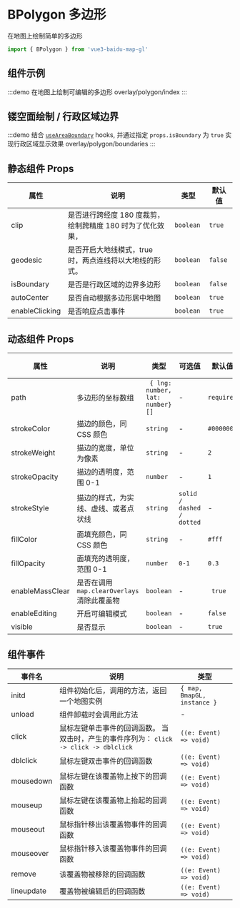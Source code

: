 # BPolygon 多边形

在地图上绘制简单的多边形

```ts
import { BPolygon } from 'vue3-baidu-map-gl'
```

## 组件示例

:::demo 在地图上绘制可编辑的多边形
overlay/polygon/index
:::

## 镂空面绘制 / 行政区域边界

:::demo 结合 [`useAreaBoundary`](../hooks/useAreaBoundary) hooks, 并通过指定 `props.isBoundary` 为 `true` 实现行政区域显示效果
overlay/polygon/boundaries
:::

## 静态组件 Props

| 属性           | 说明                                                       | 类型       | 默认值   |
| -------------- | ---------------------------------------------------------- | ---------- | -------- |
| clip           | 是否进行跨经度 180 度裁剪，绘制跨精度 180 时为了优化效果， | `boolean ` | `true `  |
| geodesic       | 是否开启大地线模式，true 时，两点连线将以大地线的形式。    | `boolean ` | `false ` |
| isBoundary     | 是否是行政区域的边界多边形                                 | `boolean ` | `false ` |
| autoCenter     | 是否自动根据多边形居中地图                                 | `boolean ` | `true`   |
| enableClicking | 是否响应点击事件                                           | `boolean ` | `true `  |

## 动态组件 Props

| 属性            | 说明                                        | 类型                             | 可选值                    | 默认值     | 版本                               |
| --------------- | ------------------------------------------- | -------------------------------- | ------------------------- | ---------- | ---------------------------------- |
| path            | 多边形的坐标数组                            | ` { lng: number, lat: number}[]` | -                         | `required` | -                                  |
| strokeColor     | 描边的颜色，同 CSS 颜色                     | `string`                         | -                         | `#000000`  | -                                  |
| strokeWeight    | 描边的宽度，单位为像素                      | `string `                        | -                         | `2 `       | -                                  |
| strokeOpacity   | 描边的透明度，范围 0-1                      | `number `                        | -                         | `1 `       | -                                  |
| strokeStyle     | 描边的样式，为实线、虚线、或者点状线        | `string `                        | `solid / dashed / dotted` | -          | -                                  |
| fillColor       | 面填充颜色，同 CSS 颜色                     | `string `                        | -                         | `#fff`     | -                                  |
| fillOpacity     | 面填充的透明度，范围 0-1                    | `number `                        | `0-1`                     | `0.3 `     | -                                  |
| enableMassClear | 是否在调用 `map.clearOverlays` 清除此覆盖物 | `boolean`                        | -                         | ` true`    | -                                  |
| enableEditing   | 开启可编辑模式                              | `boolean `                       | -                         | `false `   | -                                  |
| visible         | 是否显示                                    | `boolean`                        | -                         | `true`     | <Badge type="tip" text="^2.2.0" /> |

## 组件事件

| 事件名     | 说明                                                                                    | 类型                        |
| ---------- | --------------------------------------------------------------------------------------- | --------------------------- |
| initd      | 组件初始化后，调用的方法，返回一个地图实例                                              | `{ map, BmapGL, instance }` |
| unload     | 组件卸载时会调用此方法                                                                  | -                           |
| click      | 鼠标左键单击事件的回调函数。 当双击时，产生的事件序列为： `click -> click -> dblclick ` | `((e: Event) => void)`      |
| dblclick   | 鼠标左键双击事件的回调函数                                                              | `((e: Event) => void)`      |
| mousedown  | 鼠标左键在该覆盖物上按下的回调函数                                                      | `((e: Event) => void)`      |
| mouseup    | 鼠标左键在该覆盖物上抬起的回调函数                                                      | `((e: Event) => void)`      |
| mouseout   | 鼠标指针移出该覆盖物事件的回调函数                                                      | `((e: Event) => void)`      |
| mouseover  | 鼠标指针移入该覆盖物事件的回调函数                                                      | `((e: Event) => void)`      |
| remove     | 该覆盖物被移除的回调函数                                                                | `((e: Event) => void)`      |
| lineupdate | 覆盖物被编辑后的回调函数                                                                | `((e: Event) => void)`      |
